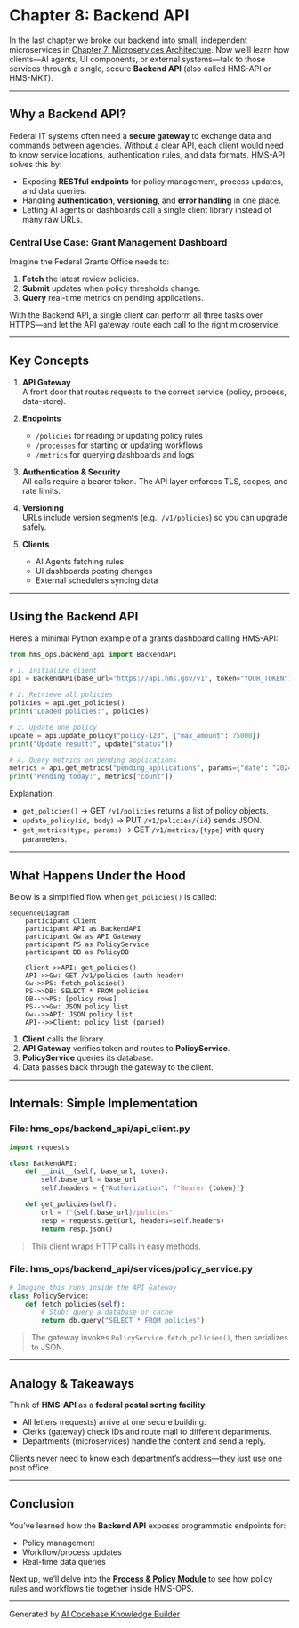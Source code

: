# Chapter 8: Backend API

In the last chapter we broke our backend into small, independent microservices in [Chapter 7: Microservices Architecture](07_microservices_architecture_.md). Now we’ll learn how clients—AI agents, UI components, or external systems—talk to those services through a single, secure **Backend API** (also called HMS-API or HMS-MKT).

---

## Why a Backend API?

Federal IT systems often need a **secure gateway** to exchange data and commands between agencies. Without a clear API, each client would need to know service locations, authentication rules, and data formats. HMS-API solves this by:

- Exposing **RESTful endpoints** for policy management, process updates, and data queries.  
- Handling **authentication**, **versioning**, and **error handling** in one place.  
- Letting AI agents or dashboards call a single client library instead of many raw URLs.

### Central Use Case: Grant Management Dashboard

Imagine the Federal Grants Office needs to:

1. **Fetch** the latest review policies.  
2. **Submit** updates when policy thresholds change.  
3. **Query** real-time metrics on pending applications.

With the Backend API, a single client can perform all three tasks over HTTPS—and let the API gateway route each call to the right microservice.

---

## Key Concepts

1. **API Gateway**  
   A front door that routes requests to the correct service (policy, process, data-store).  

2. **Endpoints**  
   - `/policies` for reading or updating policy rules  
   - `/processes` for starting or updating workflows  
   - `/metrics` for querying dashboards and logs  

3. **Authentication & Security**  
   All calls require a bearer token. The API layer enforces TLS, scopes, and rate limits.  

4. **Versioning**  
   URLs include version segments (e.g., `/v1/policies`) so you can upgrade safely.  

5. **Clients**  
   - AI Agents fetching rules  
   - UI dashboards posting changes  
   - External schedulers syncing data  

---

## Using the Backend API

Here’s a minimal Python example of a grants dashboard calling HMS-API:

```python
from hms_ops.backend_api import BackendAPI

# 1. Initialize client
api = BackendAPI(base_url="https://api.hms.gov/v1", token="YOUR_TOKEN")

# 2. Retrieve all policies
policies = api.get_policies()
print("Loaded policies:", policies)

# 3. Update one policy
update = api.update_policy("policy-123", {"max_amount": 75000})
print("Update result:", update["status"])

# 4. Query metrics on pending applications
metrics = api.get_metrics("pending_applications", params={"date": "2024-06-01"})
print("Pending today:", metrics["count"])
```

Explanation:  
- `get_policies()` → GET `/v1/policies` returns a list of policy objects.  
- `update_policy(id, body)` → PUT `/v1/policies/{id}` sends JSON.  
- `get_metrics(type, params)` → GET `/v1/metrics/{type}` with query parameters.

---

## What Happens Under the Hood

Below is a simplified flow when `get_policies()` is called:

```mermaid
sequenceDiagram
    participant Client
    participant API as BackendAPI
    participant Gw as API Gateway
    participant PS as PolicyService
    participant DB as PolicyDB

    Client->>API: get_policies()
    API->>Gw: GET /v1/policies (auth header)
    Gw->>PS: fetch_policies()
    PS->>DB: SELECT * FROM policies
    DB-->>PS: [policy rows]
    PS-->>Gw: JSON policy list
    Gw-->>API: JSON policy list
    API-->>Client: policy list (parsed)
```

1. **Client** calls the library.  
2. **API Gateway** verifies token and routes to **PolicyService**.  
3. **PolicyService** queries its database.  
4. Data passes back through the gateway to the client.

---

## Internals: Simple Implementation

### File: hms_ops/backend_api/api_client.py

```python
import requests

class BackendAPI:
    def __init__(self, base_url, token):
        self.base_url = base_url
        self.headers = {"Authorization": f"Bearer {token}"}

    def get_policies(self):
        url = f"{self.base_url}/policies"
        resp = requests.get(url, headers=self.headers)
        return resp.json()
```

> This client wraps HTTP calls in easy methods.  

### File: hms_ops/backend_api/services/policy_service.py

```python
# Imagine this runs inside the API Gateway
class PolicyService:
    def fetch_policies(self):
        # Stub: query a database or cache
        return db.query("SELECT * FROM policies")
```

> The gateway invokes `PolicyService.fetch_policies()`, then serializes to JSON.

---

## Analogy & Takeaways

Think of **HMS-API** as a **federal postal sorting facility**:

- All letters (requests) arrive at one secure building.  
- Clerks (gateway) check IDs and route mail to different departments.  
- Departments (microservices) handle the content and send a reply.

Clients never need to know each department’s address—they just use one post office.

---

## Conclusion

You’ve learned how the **Backend API** exposes programmatic endpoints for:

- Policy management  
- Workflow/process updates  
- Real-time data queries  

Next up, we’ll delve into the **[Process & Policy Module](09_process___policy_module_.md)** to see how policy rules and workflows tie together inside HMS-OPS.

---

Generated by [AI Codebase Knowledge Builder](https://github.com/The-Pocket/Tutorial-Codebase-Knowledge)